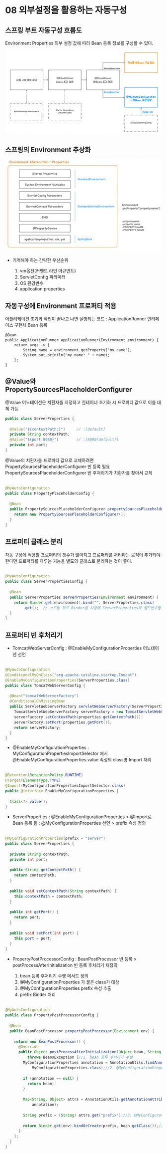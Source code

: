 # 08 외부설정을 활용하는 자동구성

## 스프링 부트 자동구성 흐름도

Environment Properties 외부 설정 값에 따라 Bean 등록 정보를 구성할 수 있다.

![스프링부트 자동구성 흐름도.png](doc/img/스프링부트%20자동구성%20흐름도.png)

## 스프링의 Environment 추상화

![스프링부트 Environment 추상화.png](doc/img/스프링부트%20Environment%20추상화.png)

- 기억해야 하는 간략한 우선순위

    1. vm옵션(커맨드 라인 아규먼트)
    2. ServletConfig 파라미터
    3. OS 환경변수
    4. application.properties

## 자동구성에 Environment 프로퍼티 적용

어플리케이션 초기화 작업이 끝나고 나면 실행되는 코드 : ApplicationRunner 인터페이스 구현체 Bean 등록

```
@Bean
public ApplicationRunner applicationRunner(Environment environment) {
    return args -> {
        String name = environment.getProperty("my.name");
        System.out.println("my.name: " + name);
    }; 
}
```

## @Value와 PropertySourcesPlaceholderConfigurer

@Value 어노테이션은 치환자를 지정하고 컨테이너 초기화 시 프로퍼티 값으로 이를 대체 가능

```java
public class ServerProperties {

  @Value("${contextPath:}")     // :[default]
  private String contextPath;
  @Value("${port:8080}")        // :[8080(default)]
  private int port;
}
```

@Value의 치환자를 프로퍼티 값으로 교체하려면 PropertySourcesPlaceholderConfigurer 빈 등록 필요   
PropertySourcesPlaceholderConfigurer 빈 후처리기가 치환자를 찾아서 교체

```java

@MyAutoConfiguration
public class PropertyPlaceholderConfig {

  @Bean
  public PropertySourcesPlaceholderConfigurer propertySourcesPlaceholderConfigurer() {
    return new PropertySourcesPlaceholderConfigurer();
  }
}

```

## 프로퍼티 클래스 분리

자동 구성에 적용할 프로퍼티의 갯수가 많아지고 프로퍼티를 처리하는 로직이 추가되야 한다면 프로퍼티를 다루는 기능을 별도의 클래스로 분리하는 것이 좋다.

```java

@MyAutoConfiguration
public class ServerPropertiesConfig {

  @Bean
  public ServerProperties serverProperties(Environment environment) {
    return Binder.get(environment).bind("", ServerProperties.class)
        .get();  // 스프링 부트 Binder를 사용해 ServerProperties의 필드변수명 <> Properties명 자동 대입  
  }
}

```

## 프로퍼티 빈 후처리기

- TomcatWebServerConfig
  : @EnableMyConfigurationProperties 어노테이션 선언

```java

@MyAutoConfiguration
@ConditionalMyOnClass("org.apache.catalina.startup.Tomcat")
@EnableMyConfigurationProperties(ServerProperties.class)
public class TomcatWebServerConfig {

  @Bean("tomcatWebServerFactory")
  @ConditionalOnMissingBean
  public ServletWebServerFactory servletWebServerFactory(ServerProperties properties) {
    TomcatServletWebServerFactory serverFactory = new TomcatServletWebServerFactory();
    serverFactory.setContextPath(properties.getContextPath());
    serverFactory.setPort(properties.getPort());
    return serverFactory;
  }
}
```

- @EnableMyConfigurationProperties
  : MyConfigurationPropertiesImportSelector 에서 @EnableMyConfigurationProperties.value 속성의 class명
  Import 처리

```java

@Retention(RetentionPolicy.RUNTIME)
@Target(ElementType.TYPE)
@Import(MyConfigurationPropertiesImportSelector.class)
public @interface EnableMyConfigurationProperties {

  Class<?> value();
}

```

- ServerProperties
  : @EnableMyConfigurationProperties
  \> @Import로 Bean 등록 됨
  : @MyConfigurationProperties 선언
  \> prefix 속성 정의

```java

@MyConfigurationProperties(prefix = "server")
public class ServerProperties {

  private String contextPath;
  private int port;

  public String getContextPath() {
    return contextPath;
  }

  public void setContextPath(String contextPath) {
    this.contextPath = contextPath;
  }

  public int getPort() {
    return port;
  }

  public void setPort(int port) {
    this.port = port;
  }
}

```

- PropertyPostProcessorConfig
  : BeanPostProcessor 빈 등록
  \> postProcessAfterInitialization 빈 등록 후처리기 재정의

    1. bean 등록 후처리기 수행 메서드 정의
    2. @MyConfigurationProperties 가 붙은 class가 대상
    3. @MyConfigurationProperties prefix 속성 추출
    4. prefix Binder 처리

```java

@MyAutoConfiguration
public class PropertyPostProcessorConfig {

  @Bean
  public BeanPostProcessor propertyPostProcessor(Environment env) {

    return new BeanPostProcessor() {
      @Override
      public Object postProcessAfterInitialization(Object bean, String beanName)
          throws BeansException {//1. bean 등록 후처리기 수행
        MyConfigurationProperties annotation = AnnotationUtils.findAnnotation(bean.getClass(),
            MyConfigurationProperties.class);//2. @MyConfigurationProperties 가 붙은 class가 대상

        if (annotation == null) {
          return bean;
        }

        Map<String, Object> attrs = AnnotationUtils.getAnnotationAttributes(
            annotation);

        String prefix = (String) attrs.get("prefix");//3. @MyConfigurationProperties prefix 속성 추출

        return Binder.get(env).bindOrCreate(prefix, bean.getClass());//4. prefix Binder 처리
      }
    };
  }
}

```